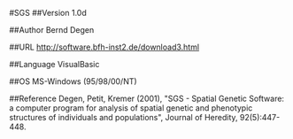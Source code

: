 #SGS
##Version
1.0d

##Author
Bernd Degen

##URL
http://software.bfh-inst2.de/download3.html

##Language
VisualBasic

##OS
MS-Windows (95/98/00/NT)

##Reference
Degen, Petit, Kremer (2001), "SGS - Spatial Genetic Software: a computer program for analysis of spatial genetic and phenotypic structures of individuals and populations", Journal of Heredity, 92(5):447-448.

